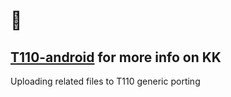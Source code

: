 # 👋

## [T110-android](https://github.com/T110-android) for more info on KK

Uploading related files to T110 generic porting
